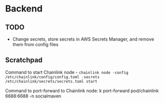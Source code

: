 # Backend

## TODO
- Change secrets, store secrets in AWS Secrets Manager, and remove them from config files 

## Scratchpad
Command to start Chainlink node - `chainlink node -config /etc/chainlink/config/config.toml -secrets /etc/chainlink/secrets/secrets.toml start`

Command to port-forward to Chainlink node: 
k port-forward pod/chainlink 6688:6688 -n socialmaven